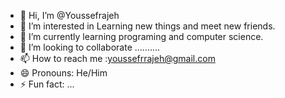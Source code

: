 - 👋 Hi, I’m @Youssefrajeh
- 👀 I’m interested in Learning new things and meet new friends. 
- 🌱 I’m currently learning programing and computer science. 
- 💞️ I’m looking to collaborate ..........
- 📫 How to reach me :youssefrrajeh@gmail.com
- 😄 Pronouns: He/Him
- ⚡ Fun fact: ...

<!---
Youssefrajeh/Youssefrajeh is a ✨ special ✨ repository because its `README.md` (this file) appears on your GitHub profile.
You can click the Preview link to take a look at your changes.
--->
